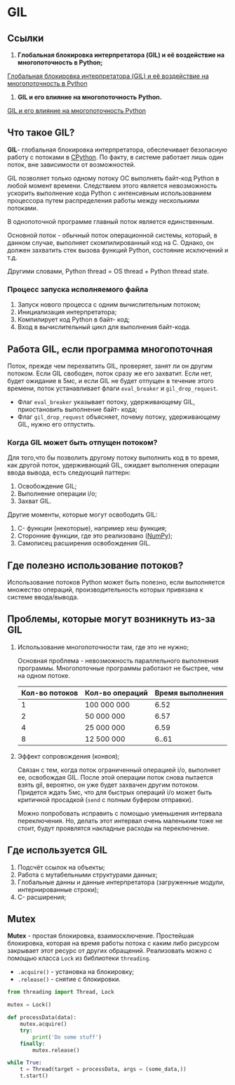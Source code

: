 # GIL

## Ссылки

1. ****Глобальная блокировка интерпретатора (GIL) и её воздействие на многопоточность в Python;****

[Глобальная блокировка интерпретатора (GIL) и её воздействие на многопоточность в Python](https://habr.com/ru/company/wunderfund/blog/586360/)

1. ****GIL и его влияние на многопоточность Python.****

[GIL и его влияние на многопоточность Python](https://habr.com/ru/post/592189/)

## Что такое GIL?

**GIL**- глобальная блокировка интерпретатора, обеспечивает безопасную работу с потоками в [CPython](https://ru.wikipedia.org/wiki/CPython). По факту, в системе работает лишь один поток, вне зависимости от возможностей.

GIL позволяет только одному потоку ОС выполнять байт-код Python в любой момент времени. Следствием этого является невозможность ускорить выполнение кода Python с интенсивным использованием процессора путем распределения работы между несколькими потоками.

В однопоточной программе главный поток является единственным.

Основной поток - обычный поток операционной системы, который, в данном случае, выполняет скомпилированный код на С. Однако, он должен захватить стек вызова функций Python, состояние исключений и т.д.

Другими словами, Python thread = OS thread + Python thread state.

### Процесс запуска исполняемого файла

1. Запуск нового процесса с одним вычислительным потоком;
2. Инициализация интерпретатора;
3. Компилирует код Python в байт- код;
4. Вход в вычислительный цикл для выполнения байт-кода.

## Работа GIL, если программа многопоточная

Поток, прежде чем перехватить GIL, проверяет, занят ли он другим потоком. Если GIL свободен, поток сразу же его захватит. Если нет, будет ожидание в 5мс, и если GIL не будет отпущен в течение этого времени, поток устанавливает флаги `eval_breaker` и `gil_drop_request`.

- Флаг `eval_breaker` указывает потоку, удерживающему GIL, приостановить
выполнение байт- кода;
- Флаг `gil_drop_request` объясняет, почему потоку, удерживающему GIL, нужно его
отпустить.

### Когда GIL может быть отпущен потоком?

Для того,что бы позволить другому потоку выполнить код в то время, как другой поток,
удерживающий GIL, ожидает выполнения операции ввода вывода, есть следующий
паттерн:

1. Освобождение GIL;
2. Выполнение операции i/o;
3. Захват GIL.

Другие моменты, которые могут освободить GIL:

1. C- функции (некоторые), например хеш функция;
2. Сторонние функции, где это реализовано ([NumPy](https://ru.wikipedia.org/wiki/NumPy));
3. Самописец расширения освобождения GIL.

## Где полезно использование потоков?

Использование потоков Python может быть полезно, если выполняется множество операций, производительность которых привязана к системе ввода/вывода.

## Проблемы, которые могут возникнуть из-за GIL

1. Использование многопоточности там, где это не нужно;
    
    Основная проблема - невозможность параллельного выполнения программы.
    Многопоточные программы работают не быстрее, чем на одном потоке.
    
    | Кол-во потоков | Кол-во операций | Время выполнения |
    | --- | --- | --- |
    | 1 | 100 000 000 | 6.52 |
    | 2 | 50 000 000 | 6.57 |
    | 4 | 25 000 000 | 6.59 |
    | 8 | 12 500 000 | 6..61 |
2. Эффект сопровождения (конвоя);
    
    Связан с тем, когда поток ограниченный операцией i/o, выполняет ее, освобождая GIL. После этой операции поток снова пытается взять gil, вероятно, он уже будет захвачен другим потоком. Придется ждать 5мс, что для быстрых операций i/o может быть критичной просадкой (`send` с полным буфером отправки).
    
    Можно попробовать исправить с помощью уменьшения интервала переключения. Но, делать этот интервал очень маленьким тоже не стоит, будут проявлятся накладные расходы на переключение.
    

## Где используется GIL

1. Подсчёт ссылок на объекты;
2. Работа с мутабельными структурами данных;
3. Глобальные данны и данные интерпретатора (загруженные модули,
интернированные строки);
4. C- расширения;

## Mutex

**Mutex** - простая блокировка, взаимосключение. Простейшая блокировка, которая на
время работы потока с каким либо рисурсом закрывает этот ресурс от других
обращений. Реализовать можно с помощью класса `Lock` из библиотеки `threading`.

- `.acquire()` - установка на блокировку;
- `.release()` - снятие с блокировки.

```python
from threading import Thread, Lock

mutex = Lock()

def processData(data):
    mutex.acquire()
    try:
        print('Do some stuff')
    finally:
        mutex.release()

while True:
    t = Thread(target = processData, args = (some_data,))
    t.start()
```